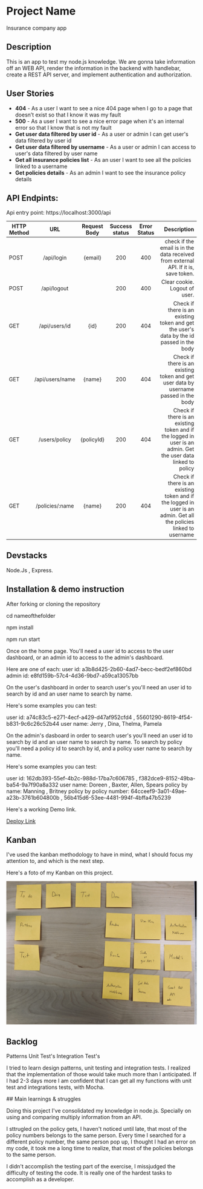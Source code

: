 # Project Name

Insurance company app

## Description

This is an app to test my node.js knowledge. We are gonna take information off an WEB API, render the information in the backend with handlebar, create a REST API server, and implement authentication and authorization.

## User Stories

- **404** - As a user I want to see a nice 404 page when I go to a page that doesn’t exist so that I know it was my fault
- **500** - As a user I want to see a nice error page when it's an internal error so that I know that is not my fault
- **Get user data filtered by user id** - As a user or admin I can get user's data filtered by user id
- **Get user data filtered by username** - As a user or admin I can access to user's data filtered by user name
- **Get all insurance policies list** - As an user I want to see all the policies linked to a username
- **Get policies details** - As an admin I want to see the insurance policy details

## API Endpints:

Api entry point: https://localhost:3000/api

| HTTP Method |       URL       | Request Body | Success status | Error Status |                                                                                                        Description |
| ----------- | :-------------: | :----------: | :------------: | :----------: | -----------------------------------------------------------------------------------------------------------------: |
| POST        |   /api/login    |   {email}    |      200       |     400      |                                check if the email is in the data received from external API. If it is, save token. |
| POST        |   /api/logout   |              |      200       |     400      |                                                                                      Clear cookie. Logout of user. |
| GET         |  /api/users/id  |     {id}     |      200       |     404      |                           Check if there is an existing token and get the user's data by the id passed in the body |
| GET         | /api/users/name |    {name}    |      200       |     404      |                               Check if there is an existing token and get user data by username passed in the body |
| GET         |  /users/policy  |  {policyId}  |      200       |     404      |      Check if there is an existing token and if the logged in user is an admin. Get the user data linked to policy |
| GET         | /policies/:name |    {name}    |      200       |     404      | Check if there is an existing token and if the logged in user is an admin. Get all the policies linked to username |

## Devstacks

Node.Js , Express.

## Installation & demo instruction

After forking or cloning the repository

cd nameofthefolder

npm install

npm run start

Once on the home page. You'll need a user id to access to the user dashboard, or an admin id to access to the admin's dashboard.

Here are one of each:
user id: a3b8d425-2b60-4ad7-becc-bedf2ef860bd
admin id: e8fd159b-57c4-4d36-9bd7-a59ca13057bb

On the user's dashboard in order to search user's you'll need an user id to search by id and an user name to search by name.

Here's some examples you can test:

user id: a74c83c5-e271-4ecf-a429-d47af952cfd4 , 55601290-8619-4f54-b831-9c6c26c52b44
user name: Jerry , Dina, Thelma, Pamela

On the admin's dasboard in order to search user's you'll need an user id to search by id and an user name to search by name. To search by policy you'll need a policy id to search by id, and a policy user name to search by name.

Here's some examples you can test:

user id: 162db393-55ef-4b2c-988d-17ba7c606785 , f382dce9-8152-49ba-ba54-9a7f90a8a332
user name: Doreen , Baxter, Allen, Spears
policy by name: Manning , Britney
policy by policy number: 64cceef9-3a01-49ae-a23b-3761b604800b , 56b415d6-53ee-4481-994f-4bffa47b5239

Here's a working Demo link.

[Deploy Link](https://insurance-node-app.herokuapp.com/)

## Kanban

I've used the kanban methodology to have in mind, what I should focus my attention to, and which is the next step.

Here's a foto of my Kanban on this project.

![Photo](public/images/IMG_4721.jpg)

## Backlog

Patterns
Unit Test's
Integration Test's

I tried to learn design patterns, unit testing and integration tests. I realized that the implementation of those would take much more than I anticipated. If I had 2-3 days more I am confident that I can get all my functions with unit test and integrations tests, with Mocha.

## Main learnings & struggles

Doing this project I've consolidated my knowledge in node.js. Specially on using and comparing multiply information from an API.

I sttrugled on the policy gets, I haven't noticed until late, that most of the policy numbers belongs to the same person. Every time I searched for a different policy number, the same person pop up, I thought I had an error on my code, it took me a long time to realize, that most of the policies belongs to the same person.

I didn't accomplish the testing part of the exercise, I missjudged the difficulty of testing the code. It is really one of the hardest tasks to accomplish as a developer.
